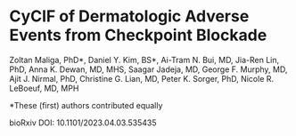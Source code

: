 # CyCIF of Dermatologic Adverse Events from Checkpoint Blockade

Zoltan Maliga, PhD*, Daniel Y. Kim, BS*, Ai-Tram N. Bui, MD, Jia-Ren Lin, PhD, Anna K. Dewan, MD, MHS, Saagar Jadeja, MD, George F. Murphy, MD, Ajit J. Nirmal, PhD, Christine G. Lian, MD, Peter K. Sorger, PhD, Nicole R. LeBoeuf, MD, MPH

*These (first) authors contributed equally

bioRxiv DOI: 10.1101/2023.04.03.535435

